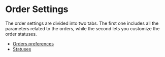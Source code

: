 # Order Settings

The order settings are divided into two tabs. The first one includes all the parameters related to the orders, while the second lets you customize the order statuses.

* [Orders preferences](orders-preferences.md)
* [Statuses](statuses.md)

